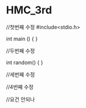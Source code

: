 # HMC_3rd

//첫번째 수정
#include<stdio.h>

int main ()
{
}


//두번째 수정 

int random()
{
}

//세번째 수정




//4번째 수정


//요건 안되나
